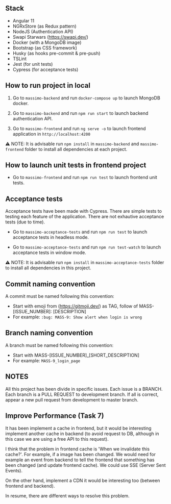 ## Stack
* Angular 11
* NGRxStore (as Redux pattern)
* NodeJS (Authentication API)
* Swapi Starwars (https://swapi.dev/)
* Docker (with a MongoDB image)
* Bootstrap (as CSS framework)
* Husky (as hooks pre-commit & pre-push)
* TSLint
* Jest (for unit tests)
* Cypress (for acceptance tests)

## How to run project in local
1. Go to `massimo-backend` and run `docker-compose up` to launch MongoDB docker.

2. Go to `massimo-backend` and run `npm run start` to launch backend authentication API.

2. Go to `massimo-frontend` and run `ng serve -o` to launch frontend application in `http://localhost:4200`

:warning: NOTE: It is advisable run `npm install` in `massimo-backend` and `massimo-frontend` folder to install all dependencies at each project.

## How to launch unit tests in frontend project
* Go to `massimo-frontend` and run `npm run test` to launch frontend unit tests.

## Acceptance tests
Acceptance tests have been made with Cypress. There are simple tests to testing each feature of the application. There are not exhautive acceptance tests (due to time).

* Go to `massimo-acceptance-tests` and run `npm run test` to launch acceptance tests in headless mode.

* Go to `massimo-acceptance-tests` and run `npm run test-watch` to launch acceptance tests in window mode.

:warning: NOTE: It is advisable run `npm install` in `massimo-acceptance-tests` folder to install all dependencies in this project.

## Commit naming convention
A commit must be named following this convention:

* Start with emoji from (https://gitmoji.dev/) as TAG, follow of  MASS-[ISSUE_NUMBER]:   [DESCRIPTION]
* For example: `:bug: MASS-9: Show alert when login is wrong`

## Branch naming convention

A branch must be named following this convention:

* Start with MASS-[ISSUE_NUMBER]_[SHORT_DESCRIPTION]
* For example: `MASS-9_login_page`

## NOTES
All this project has been divide in specific issues. Each issue is a BRANCH. Each branch is a PULL REQUEST to development branch. If all is correct, appear a new pull request from development to master branch.


## Improve Performance (Task 7)
It has been implement a cache in frontend, but it would be interesting implement another cache in backend (to avoid request to DB, although in this case we are using a free API to this request). 

I think that the problem in frontend cache is 'When we invalidate this cache?'. For example, if a image has been changed. We would need for example an event from backend to tell the frontend that something has been changed (and update frontend cache). We could use SSE (Server Sent Events).

On the other hand, implement a CDN it would be interesting too (between frontend and backend).

In resume, there are different ways to resolve this problem.


